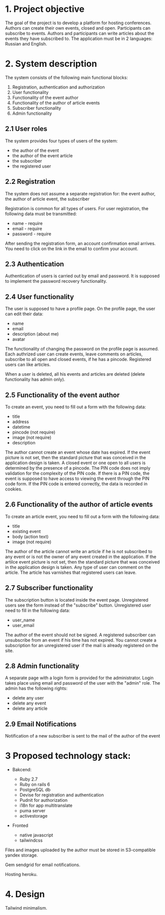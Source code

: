 # 1. Project objective

The goal of the project is to develop a platform for hosting conferences.
Authors can create their own events, closed and open. Participants can subscribe to events.
Authors and participants can write articles about the events they have subscribed to.
The application must be in 2 languages: Russian and English.

# 2. System description

The system consists of the following main functional blocks:

1. Registration, authentication and authorization
2. User functionality
3. Functionality of the event author
4. Functionality of the author of article events
5. Subscriber functionality
6. Admin functionality

## 2.1 User roles

The system provides four types of users of the system:
* the author of the event
* the author of the event article
* the subscriber
* the registered user

## 2.2 Registration

The system does not assume a separate registration for:
the event author, the author of article event, the subscriber

Registration is common for all types of users.
For user registration, the following data must be transmitted:

* name - require
* email - require
* password - require

After sending the registration form, an account confirmation email arrives.
You need to click on the link in the email to confirm your account.

## 2.3 Authentication

Authentication of users is carried out by email and password. 
It is supposed to implement the password recovery functionality.

## 2.4 User functionality

The user is supposed to have a profile page.
On the profile page, the user can edit their data:

* name
* email
* description (about me) 
* avatar

The functionality of changing the password on the profile page is assumed.
Each authrized user can create events, leave comments on articles,
subscribe to all open and closed events, if he has a pincode.
Registered users can like articles.

When a user is deleted, all his events and articles are deleted (delete functionality has admin only).

## 2.5 Functionality of the event author

To create an event, you need to fill out a form with the following data:
* title
* address
* datetime
* pincode (not require)
* image (not require)
* description

The author cannot create an event whose date has expired.
If the event picture is not set, then the standard picture that was conceived in the application design is taken.
A closed event or one open to all users is determined by the presence of a pincode.
The PIN code does not imply validation for the complexity of the PIN code.
If there is a PIN code, the event is supposed to have access to viewing the event through the PIN code form.
If the PIN code is entered correctly, the data is recorded in cookies.

## 2.6 Functionality of the author of article events

To create an article event, you need to fill out a form with the following data:
* title
* existing event
* body (action text)
* image (not require)

The author of the article cannot write an article
if he is not subscribed to any event or is not the owner of any event created in the application.
If the artilce event picture is not set, then the standard picture that was conceived in the application design is taken.
Any type of user can comment on the article.
The article has varnishes that registered users can leave.

## 2.7 Subscriber functionality

The subscription button is located inside the event page.
Unregistered users see the form instead of the "subscribe" button.
Unregistered user need to fill in the following data:

* user_name
* user_email

The author of the event should not be signed.
A registered subscriber can unsubscribe from an event if his time has not expired.
You cannot create a subscription for an unregistered user if the mail is already registered on the site.

## 2.8 Admin functionality

A separate page with a login form is provided for the administrator.
Login takes place using email and password of the user with the "admin" role.
The admin has the following rights:

* delete any user
* delete any event
* delete any article

## 2.9 Email Notifications

Notification of a new subscriber is sent to the mail of the author of the event


# 3 Proposed technology stack:

* Bakcend:
  - Ruby 2.7
  - Ruby on rails 6
  - PostgreSQL db
  - Devise for registration and authentication
  - Pudnit for authorization
  - i18n for app multitranslate
  - puma server
  - activestorage

* Fronted
  - native javascript
  - tailwindcss

Files and images uploaded by the author must be
stored in S3-compatible yandex storage.

Gem sendgrid for email notifications.

Hosting heroku.

# 4. Design

Tailwind minimalism.
